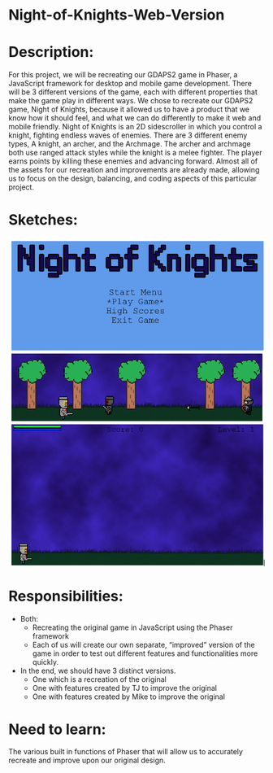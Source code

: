 # Night-of-Knights-Web-Version
# Description: 
For this project, we will be recreating our GDAPS2 game in Phaser, a JavaScript framework for desktop and mobile game development. There will be 3 different versions of the game, each with different properties that make the game play in different ways. We chose to recreate our GDAPS2 game, Night of Knights, because it allowed us to have a product that we know how it should feel, and what we can do differently to make it web and mobile friendly. Night of Knights is an 2D sidescroller in which you control a knight, fighting endless waves of enemies. There are 3 different enemy types, A knight, an archer, and the Archmage. The archer and archmage both use ranged attack styles while the knight is a melee fighter. The player earns points by killing these enemies and advancing forward. Almost all of the assets for our recreation and improvements are already made, allowing us to focus on the design, balancing, and coding aspects of this particular project.

# Sketches: 
![Sketches](https://raw.githubusercontent.com/daxtron2/Night-of-Knights-Web-Version/master/Capture.PNG?token=ABR69SutWprVUAgSPBl7CGc51hqjeP1Oks5aJwFfwA%3D%3D)

# Responsibilities: 
- Both:
  - Recreating the original game in JavaScript using the Phaser framework
  - Each of us will create our own separate, “improved” version of the game in order to test out different features and functionalities more quickly.
- In the end, we should have 3 distinct versions.
  - One which is a recreation of the original
  - One with features created by TJ to improve the original
  - One with features created by Mike to improve the original

# Need to learn: 
The various built in functions of Phaser that will allow us to accurately recreate and improve upon our original design.
